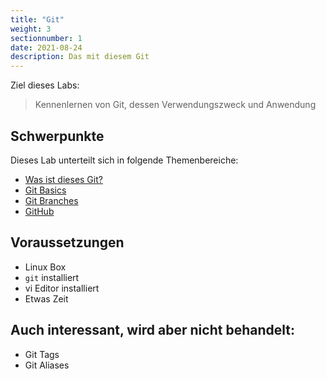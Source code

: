 ```yaml
---
title: "Git"
weight: 3
sectionnumber: 1
date: 2021-08-24
description: Das mit diesem Git
---
```


Ziel dieses Labs:

> Kennenlernen von Git, dessen Verwendungszweck und Anwendung

## Schwerpunkte

Dieses Lab unterteilt sich in folgende Themenbereiche:

* [Was ist dieses Git?](was-ist-git)
* [Git Basics](git-basics)
* [Git Branches](git-branches)
* [GitHub](git-hub)

## Voraussetzungen

* Linux Box
* `git` installiert
* vi Editor installiert
* Etwas Zeit

## Auch interessant, wird aber nicht behandelt:

* Git Tags
* Git Aliases
